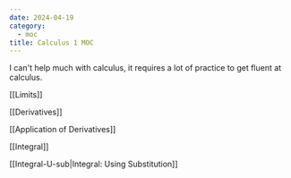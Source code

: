 ```yaml
---
date: 2024-04-19
category:
  - moc
title: Calculus 1 MOC
---
```

I can't help much with calculus, it requires a lot of practice to get fluent at calculus.

[[Limits]]

[[Derivatives]]

[[Application of Derivatives]]

[[Integral]]

[[Integral-U-sub|Integral: Using Substitution]]

